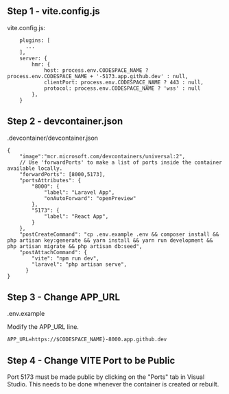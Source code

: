 ## Step 1 - vite.config.js

vite.config.js:
```
    plugins: [
      ...
    ],
    server: {
        hmr: {
            host: process.env.CODESPACE_NAME ? process.env.CODESPACE_NAME + '-5173.app.github.dev' : null,
            clientPort: process.env.CODESPACE_NAME ? 443 : null,
            protocol: process.env.CODESPACE_NAME ? 'wss' : null
        },
    }
```

## Step 2 - devcontainer.json

.devcontainer/devcontainer.json

```
{
    "image":"mcr.microsoft.com/devcontainers/universal:2",
    // Use 'forwardPorts' to make a list of ports inside the container available locally.
    "forwardPorts": [8000,5173],
	"portsAttributes": {
		"8000": {
			"label": "Laravel App",
            "onAutoForward": "openPreview"
		},
		"5173": {
			"label": "React App",
		}
	},
    "postCreateCommand": "cp .env.example .env && composer install && php artisan key:generate && yarn install && yarn run development && php artisan migrate && php artisan db:seed",
	"postAttachCommand": {
		"vite": "npm run dev",
		"laravel": "php artisan serve",
	  }
}
```

## Step 3 - Change APP_URL

.env.example

Modify the APP_URL line.

```
APP_URL=https://$CODESPACE_NAME}-8000.app.github.dev
```

## Step 4 - Change VITE Port to be Public

Port 5173 must be made public by clicking on the "Ports" tab in Visual Studio. This needs to be done whenever the container is created or rebuilt.
